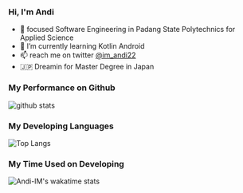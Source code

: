 ### Hi, I'm Andi
- :school: focused Software Engineering in Padang State Polytechnics for Applied Science
- 🌱 I’m currently learning Kotlin Android
- 📫 reach me on twitter [@im_andi22](https://twitter.com/im_andi22) 
- :jp: Dreamin for Master Degree in Japan

<!--
**Andi-IM/Andi-IM** is a ✨ _special_ ✨ repository because its `README.md` (this file) appears on your GitHub profile.


- 🔭 I’m currently working on ...
- 👯 I’m looking to collaborate on ...
- 🤔 I’m looking for help with ...
- 💬 Ask me about ...
- 😄 Pronouns: ...
- ⚡ Fun fact: ...
-->

### My Performance on Github
![github stats](https://github-readme-stats.vercel.app/api?username=Andi-IM&show_icons=true)

### My Developing Languages
![Top Langs](https://github-readme-stats.vercel.app/api/top-langs/?username=Andi-IM&layout=compact)

### My Time Used on Developing
![Andi-IM's wakatime stats](https://github-readme-stats.vercel.app/api/wakatime?username=Andi_IM)

